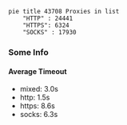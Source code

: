 
```mermaid
pie title 43708 Proxies in list
    "HTTP" : 24441
    "HTTPS": 6324
    "SOCKS" : 17930
```

### Some Info
#### Average Timeout

- mixed: 3.0s
- http: 1.5s
- https: 8.6s
- socks: 6.3s